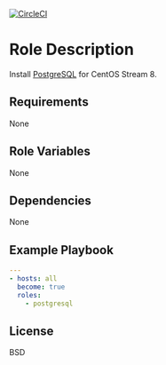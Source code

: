 [![CircleCI](https://dl.circleci.com/status-badge/img/gh/ansible-roles-mamono210/postgresql/tree/main.svg?style=svg)](https://dl.circleci.com/status-badge/redirect/gh/ansible-roles-mamono210/postgresql/tree/main)

Role Description
=========

Install [PostgreSQL](https://www.postgresql.org) for CentOS Stream 8.

Requirements
------------

None

Role Variables
--------------

None

Dependencies
------------

None

Example Playbook
----------------

```YAML
---
- hosts: all
  become: true
  roles:
    - postgresql
```

License
-------

BSD
